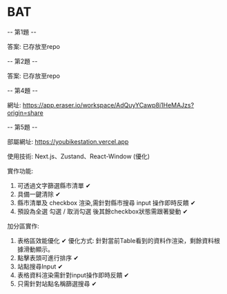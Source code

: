 
# BAT

-- 第1題 -- <br>

答案: 已存放至repo

-- 第2題 -- <br>

答案: 已存放至repo

-- 第4題 -- <br>


網址: https://app.eraser.io/workspace/AdQuyYCawp8i1HeMAJzs?origin=share

-- 第5題 -- <br>

部屬網址: https://youbikestation.vercel.app

使用技術: Next.js、Zustand、React-Window (優化)

實作功能:

1. 可透過文字篩選縣市清單 ✔
2. 具備一鍵清除 ✔
3. 縣市清單及 checkbox 渲染,需針對縣市搜尋 input 操作即時反饋 ✔
4. 預設為全選
勾選 / 取消勾選 後其餘checkbox狀態需跟著變動 ✔

加分區實作:
1. 表格區效能優化 ✔
優化方式: 針對當前Table看到的資料作渲染，剩餘資料根據滑動顯示。
2. 點擊表頭可進行排序 ✔
3. 站點搜尋Input ✔
4. 表格資料渲染需針對input操作即時反饋 ✔
5. 只需針對站點名稱篩選搜尋 ✔